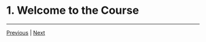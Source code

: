 # 1. Welcome to the Course




---

[Previous]() | [Next](./2_Introduction-to-the-Vivado-Tool-Suite.md)
